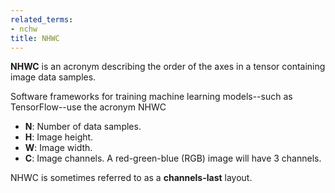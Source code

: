 ```yaml
---
related_terms:
- nchw
title: NHWC
---
```


**NHWC** is an acronym describing the order of the axes in a tensor containing image data samples.

Software frameworks for training machine learning models--such as TensorFlow--use the acronym NHWC

* **N**: Number of data samples.
* **H**: Image height.
* **W**: Image width.
* **C**: Image channels. A red-green-blue (RGB) image will have 3 channels.

NHWC is sometimes referred to as a **channels-last** layout.
